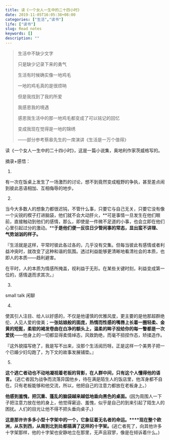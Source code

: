```yaml
---
title: 读《一个女人一生中的二十四小时》
date: 2019-11-05T16:05:38+08:00
categories: ["生活","读书"]
life: ["读书"]
slug: Read notes
keywords: []
description: ""
---
```



> 生活中不缺少文字
>
> 只是缺少记录下来的勇气
>
> 生活有时候确实像一地鸡毛
>
> 一地的鸡毛真的是很烦呐
>
> 但是我找到了我的所爱
>
> 我感恩我的境遇
>
> 感恩我生活中的那一地鸡毛都变成了可以铭记的回忆
>
> 变成我现在觉得是一地的锦绣
>
> ——部分参考蔡皋先生的一席演讲《生活是一万个值得》

读《一个女人一生中的二十四小时》，这是一篇小说集，奥地利作家茨威格写的。

摘录+感悟：

1.

有一次在饭桌上发生了一场激烈的讨论，想不到竟然变成粗野的争执，甚至差点闹到彼此恶语相加、互相侮辱的地步。

2.

当今大多数人的想象力都很迟钝，不管什么事，只要它与自己无关，只要它没有像一个尖锐的楔子打进脑袋，他们就不会大动肝火，**可是事情一旦发生在他们眼前，直接触动到他们的感情，那么，即使是一件微不足道的小事，也会立即在他们心里引起过分的激动。****于是他们便一反往日少管闲事的常态，显出蛮不讲理、气势汹汹的样子。**

『生活就是这样，平常时彼此各过各的，几乎没有交集。但每当彼此有感情或者利益冲突时，就改变了这种和谐的氛围。透过利益能够更清晰地看清社会的本质，也即人的本质——趋利避害。

在平时，人的本质为情感所掩盖，视利益于无形。在某些关键时刻，利益变成第一位的，感情退而求其次。』

3.

small talk 闲聊

4.

使其引人注目、给人以好感的，不仅是他谨慎的优雅风度，更主要的是他那超群绝伦、人见人爱的俊美；**一张姑娘般的面庞，热情而性感的嘴唇上长着一圈轻柔、金黄的短髭，柔软的褐发卷曲在白净的额头上，温柔的眸子投给你的每一瞥都是一次爱抚**——他身上的一切都显得柔情绰态，风致韵绝，而毫不扭捏作态，矫揉造作。

『这外貌描写绝了，我是写不出来，没那个生活阅历呀。正是这样一个美男子把一个已婚少妇勾跑了，为下文的故事发展铺垫。』

5.

**这个逃亡者动也不动地凝视着老板的背影，在人群中间，只有这个人懂得他的语言。**（逃亡者因为战争而流落异国他乡，待在满是陌生人的饭店里，他浑身都不自在。只有老板能够和他交流，所以，他把自己的注意力都放在老板身上。）

**他感到羞愧，把沉重、蓬乱的脑袋越来越低地垂向黑色的桌面。**(因为周围人一下子把注意力放在他的身上，他觉得窘迫、羞愧，似乎是自己的到来引起了陌生人的困扰。人们的目光让他不得不把头垂向桌子。)

**这是那许许多多小型十字架中的一个，它象征着无名者的命运。****现在整个欧洲，从东到西，从南到北到处都插满了这样的十字架。**(逃亡者死了，向其他许多十字架那样，他的十字架也安静地立在那里，无声且寂寥，像是在倾诉着什么。)

